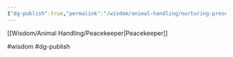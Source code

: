 ```yaml
---
{"dg-publish":true,"permalink":"/wisdom/animal-handling/nurturing-presence/"}
---
```


[[Wisdom/Animal Handling/Peacekeeper\|Peacekeeper]]

#wisdom #dg-publish
